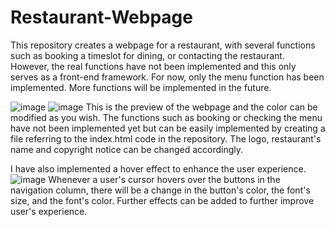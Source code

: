 # Restaurant-Webpage
This repository creates a webpage for a restaurant, with several functions such as booking a timeslot for dining, or contacting the restaurant. However, the real functions have not been implemented and this only serves as a front-end framework. For now, only the menu function has been implemented. More functions will be implemented in the future.

![image](https://github.com/Juin28/Restaurant-Webpage/assets/114983636/2fc65048-0fbc-4b10-8cce-9c8ecf7abf77)
![image](https://github.com/Juin28/Restaurant-Webpage/assets/114983636/3e7c7f8b-82f8-4835-9213-bdc9133f776d)
This is the preview of the webpage and the color can be modified as you wish. The functions such as booking or checking the menu have not been implemented yet but can be easily implemented by creating a file referring to the index.html code in the repository. The logo, restaurant's name and copyright notice can be changed accordingly. 

I have also implemented a hover effect to enhance the user experience. 
![image](https://github.com/Juin28/Restaurant-Webpage/assets/114983636/1c072f96-966f-47fb-a757-6756c59ec991)
Whenever a user's cursor hovers over the buttons in the navigation column, there will be a change in the button's color, the font's size, and the font's color. Further effects can be added to further improve user's experience.

